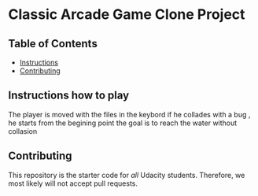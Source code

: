 # Classic Arcade Game Clone Project

## Table of Contents

- [Instructions](#instructions)
- [Contributing](#contributing)

## Instructions how to play

The player is moved with the files in the keybord 
if he collades with a bug , he starts from the begining point
the goal is to reach the water without collasion 

## Contributing
This repository is the starter code for _all_ Udacity students. Therefore, we most likely will not accept pull requests.
